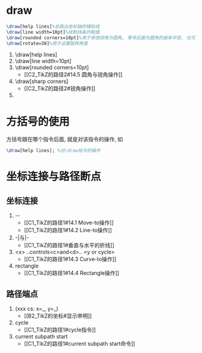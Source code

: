 # draw

```latex
\draw[help lines]%会画出坐标轴的辅助线
\draw[line width=10pt]%绘制线条的粗细
\draw[rounded corners=10pt]%用于修改拐角为圆角, 等号后面为圆角的曲率半径, 也可对单个进行操作设置
\draw[rotate=30]%用于设置旋转角度
```

1. \\draw\[help lines\]
2. \\draw\[line width=10pt\]
3. \\draw\[rounded corners=10pt\]
	- [[C2_TikZ的路径2#14.5 圆角与锐角操作]]
4. \\draw\[sharp corners\]
	- [[C2_TikZ的路径2#锐角操作]]
5. 

# 方括号的使用

方括号跟在哪个指令后面, 就是对该指令的操作, 如
```latex
\draw[help lines]; %对\draw指令的操作
```

# 坐标连接与路径断点

## 坐标连接

1. --
	- [[C1_TikZ的路径1#14.1 Move-to操作]]
	- [[C1_TikZ的路径1#14.2 Line-to操作]]
1. -|与|-
	- [[C1_TikZ的路径1#垂直与水平的折线]]
2. \<x\> ..controls\<c\>and\<d\>.. \<y or cycle\>
	- [[C1_TikZ的路径1#14.3 Curve-to操作]]
3. rectangle
	- [[C1_TikZ的路径1#14.4 Rectangle操作]]

## 路径端点

1. (xxx cs: x=\_, y=\_)
	- [[B2_TikZ的坐标#显示申明]]
2. cycle
	- [[C1_TikZ的路径1#cycle指令]]
3. current subpath start
	- [[C1_TikZ的路径1#current subpath start命令]]
